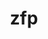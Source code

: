 ---
title: "zfp"
layout: cache
categories: [package, v0.18.1]
meta: {"versions": ["0.5.5"], "compilers": ["gcc@=7.3.1", "gcc@=7.5.0"], "oss": ["amzn2", "ubuntu18.04"], "platforms": ["linux"], "targets": ["aarch64", "graviton2", "x86_64", "x86_64_v3", "x86_64_v4"], "stacks": ["aws-ahug", "aws-ahug-aarch64", "aws-isc", "aws-isc-aarch64", "data-vis-sdk", "e4s", "radiuss", "root"], "num_specs": 7, "num_specs_by_stack": {"radiuss": 1, "root": 7, "e4s": 2, "aws-isc": 2, "aws-ahug": 2, "aws-ahug-aarch64": 2, "aws-isc-aarch64": 2, "data-vis-sdk": 1}}
spec_details: [{"hash": "vdusnhppqixi2zzswtocqadlaskg65ex", "compiler": "gcc@=7.5.0", "versions": ["0.5.5"], "os": "ubuntu18.04", "platform": "linux", "target": "x86_64", "variants": ["~aligned", "bsws=64", "build_type=RelWithDebInfo", "~c", "~cuda", "~fasthash", "~fortran", "~ipo", "~openmp", "~profile", "~python", "+shared", "~strided", "~twoway"], "stacks": ["radiuss", "root", "e4s"], "size": "-", "tarball": "https://binaries.spack.io/v0.18.1/build_cache/linux-ubuntu18.04-x86_64/gcc-7.5.0/zfp-0.5.5/linux-ubuntu18.04-x86_64-gcc-7.5.0-zfp-0.5.5-vdusnhppqixi2zzswtocqadlaskg65ex.spack"}, {"hash": "nktvmz2utjdzuztje4iaduu7jou7egsg", "compiler": "gcc@=7.3.1", "versions": ["0.5.5"], "os": "amzn2", "platform": "linux", "target": "x86_64_v3", "variants": ["~aligned", "bsws=64", "build_type=RelWithDebInfo", "~c", "~cuda", "~fasthash", "~fortran", "~ipo", "~openmp", "~profile", "~python", "+shared", "~strided", "~twoway"], "stacks": ["root", "aws-isc", "aws-ahug"], "size": "-", "tarball": "https://binaries.spack.io/v0.18.1/build_cache/linux-amzn2-x86_64_v3/gcc-7.3.1/zfp-0.5.5/linux-amzn2-x86_64_v3-gcc-7.3.1-zfp-0.5.5-nktvmz2utjdzuztje4iaduu7jou7egsg.spack"}, {"hash": "jifevjlxhq7kn3nxr6yjsw6cba6wrxyu", "compiler": "gcc@=7.3.1", "versions": ["0.5.5"], "os": "amzn2", "platform": "linux", "target": "graviton2", "variants": ["~aligned", "bsws=64", "build_type=RelWithDebInfo", "~c", "~cuda", "~fasthash", "~fortran", "~ipo", "~openmp", "~profile", "~python", "+shared", "~strided", "~twoway"], "stacks": ["aws-ahug-aarch64", "root", "aws-isc-aarch64"], "size": "-", "tarball": "https://binaries.spack.io/v0.18.1/build_cache/linux-amzn2-graviton2/gcc-7.3.1/zfp-0.5.5/linux-amzn2-graviton2-gcc-7.3.1-zfp-0.5.5-jifevjlxhq7kn3nxr6yjsw6cba6wrxyu.spack"}, {"hash": "sadqudshisc5te2zxne2usdukjjzefd3", "compiler": "gcc@=7.3.1", "versions": ["0.5.5"], "os": "amzn2", "platform": "linux", "target": "x86_64_v4", "variants": ["~aligned", "bsws=64", "build_type=RelWithDebInfo", "~c", "~cuda", "~fasthash", "~fortran", "~ipo", "~openmp", "~profile", "~python", "+shared", "~strided", "~twoway"], "stacks": ["root", "aws-isc", "aws-ahug"], "size": "-", "tarball": "https://binaries.spack.io/v0.18.1/build_cache/linux-amzn2-x86_64_v4/gcc-7.3.1/zfp-0.5.5/linux-amzn2-x86_64_v4-gcc-7.3.1-zfp-0.5.5-sadqudshisc5te2zxne2usdukjjzefd3.spack"}, {"hash": "7uuhcdvzgannhlktyyvtbek7zqzwck5x", "compiler": "gcc@=7.3.1", "versions": ["0.5.5"], "os": "amzn2", "platform": "linux", "target": "aarch64", "variants": ["~aligned", "bsws=64", "build_type=RelWithDebInfo", "~c", "~cuda", "~fasthash", "~fortran", "~ipo", "~openmp", "~profile", "~python", "+shared", "~strided", "~twoway"], "stacks": ["aws-ahug-aarch64", "root", "aws-isc-aarch64"], "size": "-", "tarball": "https://binaries.spack.io/v0.18.1/build_cache/linux-amzn2-aarch64/gcc-7.3.1/zfp-0.5.5/linux-amzn2-aarch64-gcc-7.3.1-zfp-0.5.5-7uuhcdvzgannhlktyyvtbek7zqzwck5x.spack"}, {"hash": "cdnmcn36jfwnuypzgtvjps3n4jpesibt", "compiler": "gcc@=7.5.0", "versions": ["0.5.5"], "os": "ubuntu18.04", "platform": "linux", "target": "x86_64", "variants": ["~aligned", "bsws=64", "build_type=RelWithDebInfo", "~c", "~cuda", "~fasthash", "~fortran", "~ipo", "~openmp", "~profile", "~python", "+shared", "~strided", "~twoway"], "stacks": ["data-vis-sdk", "root"], "size": "-", "tarball": "https://binaries.spack.io/v0.18.1/build_cache/linux-ubuntu18.04-x86_64/gcc-7.5.0/zfp-0.5.5/linux-ubuntu18.04-x86_64-gcc-7.5.0-zfp-0.5.5-cdnmcn36jfwnuypzgtvjps3n4jpesibt.spack"}, {"hash": "tmqfetoyhaul75256a6q6uxzkbb5c2ww", "compiler": "gcc@=7.5.0", "versions": ["0.5.5"], "os": "ubuntu18.04", "platform": "linux", "target": "x86_64", "variants": ["~aligned", "bsws=64", "build_type=RelWithDebInfo", "~c", "+cuda", "cuda_arch=70", "~fasthash", "~fortran", "~ipo", "~openmp", "~profile", "~python", "+shared", "~strided", "~twoway"], "stacks": ["root", "e4s"], "size": "-", "tarball": "https://binaries.spack.io/v0.18.1/build_cache/linux-ubuntu18.04-x86_64/gcc-7.5.0/zfp-0.5.5/linux-ubuntu18.04-x86_64-gcc-7.5.0-zfp-0.5.5-tmqfetoyhaul75256a6q6uxzkbb5c2ww.spack"}]
---